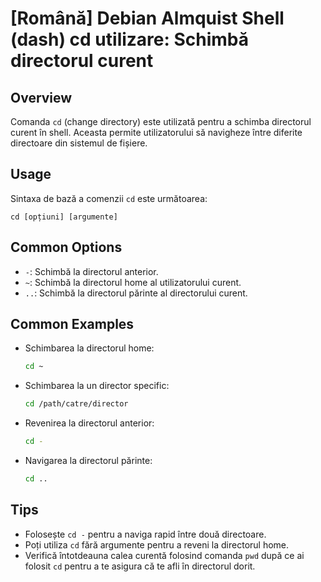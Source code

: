 # [Română] Debian Almquist Shell (dash) cd utilizare: Schimbă directorul curent

## Overview
Comanda `cd` (change directory) este utilizată pentru a schimba directorul curent în shell. Aceasta permite utilizatorului să navigheze între diferite directoare din sistemul de fișiere.

## Usage
Sintaxa de bază a comenzii `cd` este următoarea:

```
cd [opțiuni] [argumente]
```

## Common Options
- `-`: Schimbă la directorul anterior.
- `~`: Schimbă la directorul home al utilizatorului curent.
- `..`: Schimbă la directorul părinte al directorului curent.

## Common Examples
- Schimbarea la directorul home:
  ```sh
  cd ~
  ```

- Schimbarea la un director specific:
  ```sh
  cd /path/catre/director
  ```

- Revenirea la directorul anterior:
  ```sh
  cd -
  ```

- Navigarea la directorul părinte:
  ```sh
  cd ..
  ```

## Tips
- Folosește `cd -` pentru a naviga rapid între două directoare.
- Poți utiliza `cd` fără argumente pentru a reveni la directorul home.
- Verifică întotdeauna calea curentă folosind comanda `pwd` după ce ai folosit `cd` pentru a te asigura că te afli în directorul dorit.
